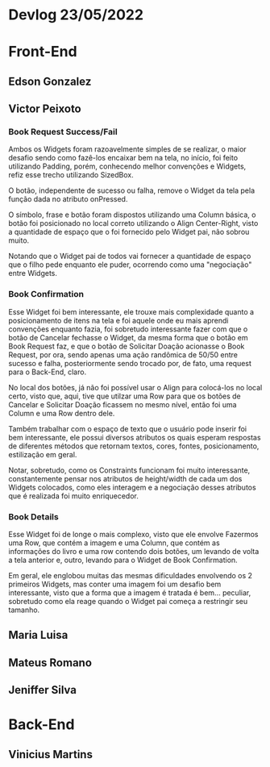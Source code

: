# Devlog 23/05/2022

# Front-End

## Edson Gonzalez

## Victor Peixoto

### Book Request Success/Fail

Ambos os Widgets foram razoavelmente simples de se realizar, o maior desafio sendo como fazê-los encaixar bem na tela, no início, foi feito utilizando Padding, porém, conhecendo melhor convenções e Widgets, refiz esse trecho utilizando SizedBox.

O botão, independente de sucesso ou falha, remove o Widget da tela pela função dada no atributo onPressed.

O símbolo, frase e botão foram dispostos utilizando uma Column básica, o botão foi posicionado no local correto utilizando o Align Center-Right, visto a quantidade de espaço que o foi fornecido pelo Widget pai, não sobrou muito.

Notando que o Widget pai de todos vai fornecer a quantidade de espaço que o filho pede enquanto ele puder, ocorrendo como uma "negociação" entre Widgets.


### Book Confirmation

Esse Widget foi bem interessante, ele trouxe mais complexidade quanto a posicionamento de itens na tela e foi aquele onde eu mais aprendi convenções enquanto fazia, foi sobretudo interessante fazer com que o botão de Cancelar fechasse o Widget, da mesma forma que o botão em Book Request faz, e que o botão de Solicitar Doação acionasse o Book Request, por ora, sendo apenas uma ação randômica de 50/50 entre sucesso e falha, posteriormente sendo trocado por, de fato, uma request para o Back-End, claro.

No local dos botões, já não foi possível usar o Align para colocá-los no local certo, visto que, aqui, tive que utilzar uma Row para que os botões de Cancelar e Solicitar Doação ficassem no mesmo nível, então foi uma Column e uma Row dentro dele.

Também trabalhar com o espaço de texto que o usuário pode inserir foi bem interessante, ele possui diversos atributos os quais esperam respostas de diferentes métodos que retornam textos, cores, fontes, posicionamento, estilização em geral.

Notar, sobretudo, como os Constraints funcionam foi muito interessante, constantemente pensar nos atributos de height/width de cada um dos Widgets colocados, como eles interagem e a negociação desses atributos que é realizada foi muito enriquecedor.


### Book Details

Esse Widget foi de longe o mais complexo, visto que ele envolve Fazermos uma Row, que contém a imagem e uma Column, que contém as informações do livro e uma row contendo dois botões, um levando de volta a tela anterior e, outro, levando para o Widget de Book Confirmation.

Em geral, ele englobou muitas das mesmas dificuldades envolvendo os 2 primeiros Widgets, mas conter uma imagem foi um desafio bem interessante, visto que a forma que a imagem é tratada é bem... peculiar, sobretudo como ela reage quando o Widget pai começa a restringir seu tamanho.

## Maria Luisa

## Mateus Romano

## Jeniffer Silva

# Back-End

## Vinicius Martins